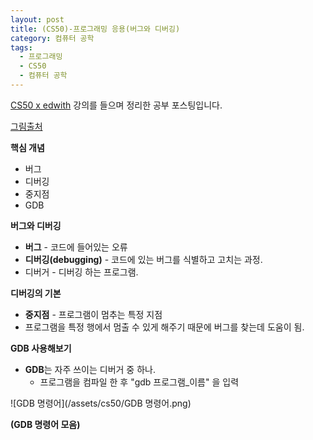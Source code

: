 ```yaml
---
layout: post
title: (CS50)-프로그래밍 응용(버그와 디버깅)
category: 컴퓨터 공학
tags:
  - 프로그래밍
  - CS50
  - 컴퓨터 공학
---
```




[CS50 x edwith](https://www.edwith.org/cs50/) 강의를 들으며 정리한 공부 포스팅입니다.

[그림출처](https://www.edwith.org/cs50/lecture/22837/)



**핵심 개념**

- 버그
- 디버깅
- 중지점
- GDB



**버그와 디버깅**

- **버그** - 코드에 들어있는 오류
- **디버깅(debugging)** - 코드에 있는 버그를 식별하고 고치는 과정.
- 디버거 - 디버깅 하는 프로그램.



**디버깅의 기본**

- **중지점** - 프로그램이 멈추는 특정 지점
- 프로그램을 특정 행에서 멈출 수 있게 해주기 때문에 버그를 찾는데 도움이 됨.



**GDB 사용해보기**

- **GDB**는 자주 쓰이는 디버거 중 하나.
  - 프로그램을 컴파일 한 후 "gdb 프로그램_이름" 을 입력

![GDB 명령어](/assets/cs50/GDB 명령어.png)

**(GDB 명령어 모음)**